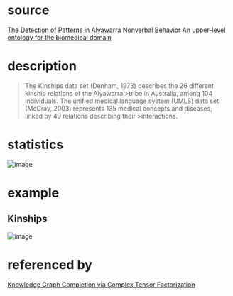 # source
[The Detection of Patterns in Alyawarra Nonverbal Behavior](https://www.bibsonomy.org/bibtex/af8d7afb4f4e6adceb71828082c29362)
[An upper-level ontology for the biomedical domain](http://downloads.hindawi.com/journals/ijg/2003/106579.pdf)
# description
>The Kinships data set (Denham, 1973) describes the 26 different kinship relations of the Alyawarra >tribe in Australia, among 104 individuals. The unified medical language system (UMLS) data set (McCray,
>2003) represents 135 medical concepts and diseases, linked by 49 relations describing their >interactions.
# statistics
![image](https://user-images.githubusercontent.com/51369075/97095792-7512bd80-1696-11eb-9830-f8372779b5cd.png)
# example
## Kinships
![image](https://user-images.githubusercontent.com/51369075/97095831-126df180-1697-11eb-86bc-ff6bc7420ae5.png)
# referenced by
[Knowledge Graph Completion via Complex Tensor Factorization](https://www.jmlr.org/papers/volume18/16-563/16-563.pdf)

